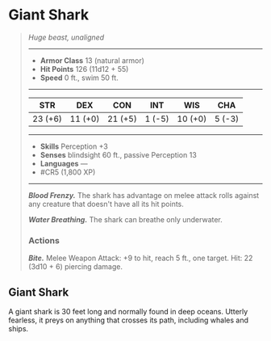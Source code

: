 # Giant Shark
>*Huge beast, unaligned*
>___
>- **Armor Class** 13 (natural armor)
>- **Hit Points** 126 (11d12 + 55)
>- **Speed** 0 ft., swim 50 ft.
>___
>|STR|DEX|CON|INT|WIS|CHA|
>|:---:|:---:|:---:|:---:|:---:|:---:|
>|23 (+6)|11 (+0)|21 (+5)|1 (-5)|10 (+0)|5 (-3)|
>___
>- **Skills** Perception +3
>- **Senses** blindsight 60 ft., passive Perception 13
>- **Languages** —
>- #CR5 (1,800 XP)
>___
>***Blood Frenzy.*** The shark has advantage on melee attack rolls against any creature that doesn't have all its hit points.  
>
>***Water Breathing.*** The shark can breathe only underwater.  
>
>### Actions
>***Bite.*** Melee Weapon Attack: +9 to hit, reach 5 ft., one target. Hit: 22 (3d10 + 6) piercing damage.

## Giant Shark

A giant shark is 30 feet long and normally found in deep oceans. Utterly fearless, it preys on anything that crosses its path, including whales and ships.